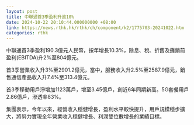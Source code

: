 ```yaml
---
layout: post
title: 中聯通首3季盈利升逾10%
date: 2024-10-22 20:10:44.000000000 +08:00
link: https://news.rthk.hk/rthk/ch/component/k2/1775703-20241022.htm
categories: rthk
---
```


中聯通首3季盈利190.3億元人民幣，按年增長10.3%，除息、稅、折舊及攤銷前盈利(EBITDA)升2%至804億元。

首3季營業收入升3%至2901.2億元，當中，服務收入升2.5%至2587.9億元，銷售通信產品收入升7.4%至313.4億元。

首3季移動用戶淨增加1123萬戶，增至3.45億戶，創近6年同期新高。5G套餐用戶2.86億戶，滲透率83%。

集團表示，今年以來，經營收入穩健增長，盈利水平較快提升，用戶規模穩步擴大，將努力實現全年營業收入穩健增長、利潤雙位數增長的業績目標。
